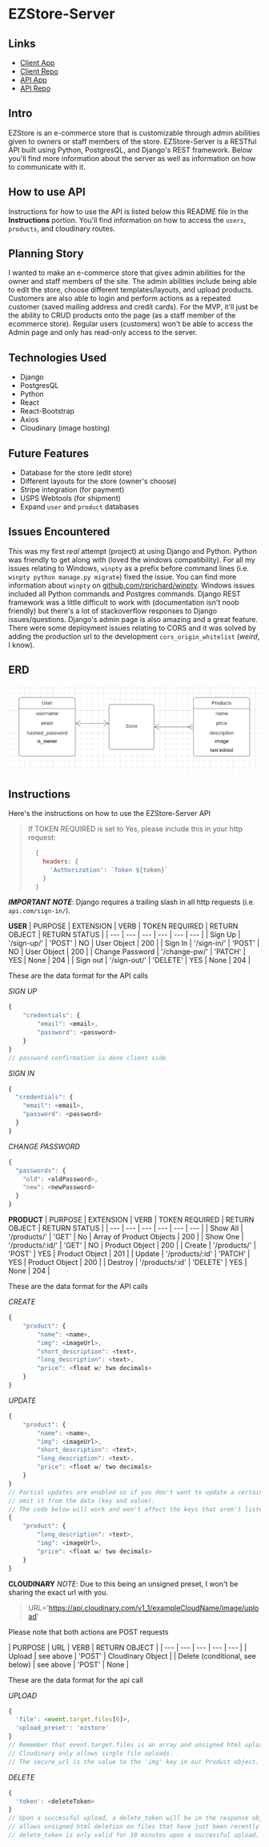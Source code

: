 # EZStore-Server

##  Links
- [Client App](https://philingyuup.github.io/EZStore-Client/)
- [Client Repo](https://github.com/philingyuup/EZStore-Client)
- [API App](https://ezstore-server.herokuapp.com/)
- [API Repo](https://github.com/philingyuup/EZStore-Server)

## Intro
EZStore is an e-commerce store that is customizable through admin abilities given to owners or staff members of the store. EZStore-Server is a RESTful API built using Python, PostgresQL, and Django's REST framework. Below you'll find more information about the server as well as information on how to communicate with it.

## How to use API
Instructions for how to use the API is listed below this README file in the **Instructions** portion. You'll find information on how to access the ```users```, ```products```, and cloudinary routes.

## Planning Story
I wanted to make an e-commerce store that gives admin abilities for the owner and staff members of the site. The admin abilities include being able to edit the store, choose different templates/layouts, and upload products. Customers are also able to login and perform actions as a repeated customer (saved mailing address and credit cards). For the MVP, it'll just be the ability to CRUD products onto the page (as a staff member of the ecommerce store). Regular users (customers) won't be able to access the Admin page and only has read-only access to the server.

## Technologies Used
- Django
- PostgresQL
- Python
- React
- React-Bootstrap
- Axios
- Cloudinary (image hosting)

## Future Features
- Database for the store (edit store)
- Different layouts for the store (owner's choose)
- Stripe integration (for payment)
- USPS Webtools (for shipment)
- Expand ```user``` and ```product``` databases

## Issues Encountered
This was my first *real* attempt (project) at using Django and Python. Python was friendly to get along with (loved the windows compatibility). For all my issues relating to Windows, ```winpty``` as a prefix before command lines (i.e. ```winpty python manage.py migrate```) fixed the issue. You can find more information about ```winpty``` on [github.com/rprichard/winpty](https://github.com/rprichard/winpty). Windows issues included all Python commands and Postgres commands. Django REST framework was a little difficult to work with (documentation isn't noob friendly) but there's a lot of stackoverflow responses to Django issues/questions. Django's admin page is also amazing and a great feature. There were some deployment issues relating to CORS and it was solved by adding the production url to the development ```cors_origin_whitelist``` (*weird*, I know).

## ERD
![ERD](https://github.com/philingyuup/EZStore-Server/raw/master/public/EZStore-ERD.png "EZStore API ERD")

## Instructions
Here's the instructions on how to use the EZStore-Server API

> If TOKEN REQUIRED is set to Yes, please include this in your http request:
> ```javascript
>   {
>     headers: {
>       'Authorization': `Token ${token}`
>     }
>   }
> ```

___IMPORTANT NOTE___: Django requires a trailing slash in all http requests (i.e. ```api.com/sign-in/```).

**USER**
| PURPOSE | EXTENSION | VERB | TOKEN REQUIRED | RETURN OBJECT | RETURN STATUS |
| --- | --- | --- | --- | --- | --- |
| Sign Up | '/sign-up/' | 'POST' | NO | User Object | 200 |
| Sign In | '/sign-in/' | 'POST' | NO | User Object | 200 |
| Change Password | '/change-pw/' | 'PATCH' | YES | None | 204 |
| Sign out | '/sign-out/' | 'DELETE' | YES | None | 204 |

These are the data format for the API calls

*SIGN UP*
```javascript
{
    "credentials": {
        "email": <email>,
        "password": <password>
    }
}
// password confirmation is done client side
```

*SIGN IN*
```javascript
{
  "credentials": {
    "email": <email>,
    "password": <password>
  }
}
```

*CHANGE PASSWORD*
```javascript
{
  "passwords": {
    "old": <oldPassword>,
    "new": <newPassword>
  }
}
```

**PRODUCT**
| PURPOSE | EXTENSION | VERB | TOKEN REQUIRED | RETURN OBJECT | RETURN STATUS |
| --- | --- | --- | --- | --- | --- |
| Show All | '/products/' | 'GET' | No | Array of Product Objects | 200 |
| Show One | '/products/:id/' | 'GET' | NO | Product Object | 200 |
| Create | '/products/' | 'POST' | YES | Product Object | 201 |
| Update | '/products/:id' | 'PATCH' | YES | Product Object | 200 |
| Destroy | '/products/:id' | 'DELETE' | YES | None | 204 |

These are the data format for the API calls

*CREATE*
```javascript
{
    "product": {
        "name": <name>,
        "img": <imageUrl>,
        "short_description": <text>,
        "long_description": <text>,
        "price": <float w/ two decimals>
    }
}
```

*UPDATE*
```javascript
{
    "product": {
        "name": <name>,
        "img": <imageUrl>,
        "short_description": <text>,
        "long_description": <text>,
        "price": <float w/ two decimals>
    }
}
// Partial updates are enabled so if you don't want to update a certain key, just
// omit it from the data (key and value).
// The code below will work and won't affect the keys that aren't listed.
{
    "product": {
        "long_description": <text>,
        "img": <imageUrl>,
        "price": <float w/ two decimals>
    }
}
```

**CLOUDINARY**
*NOTE*: Due to this being an unsigned preset, I won't be sharing the exact url with you.

> URL='https://api.cloudinary.com/v1_1/exampleCloudName/image/upload'

Please note that both actions are POST requests

| PURPOSE | URL | VERB | RETURN OBJECT |
| --- | --- | --- | --- | --- |
| Upload | see above | 'POST' | Cloudinary Object |
| Delete (conditional, see below) | see above | 'POST' | None |

These are the data format for the api call

*UPLOAD*
```javascript
{
  'file': <event.target.files[0]>,
  'upload_preset': 'ezstore'
}
// Remember that event.target.files is an array and unsigned html upload through
// Cloudinary only allows single file uploads.
// The secure_url is the value to the 'img' key in our Product object.
```

*DELETE*
```javascript
{
  'token': <deleteToken>
}
// Upon a successful upload, a delete_token will be in the response object. Cloudinary
// allows unsigned html deletion on files that have just been recently updated. The
// delete_token is only valid for 10 minutes upon a successful upload.
```
